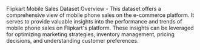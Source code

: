 Flipkart Mobile Sales Dataset Overview - This dataset offers a comprehensive view of mobile phone sales on the e-commerce platform. It serves to provide valuable insights into the performance and trends of mobile phone sales on Flipkart's platform. These insights can be leveraged for optimizing marketing strategies, inventory management, pricing decisions, and understanding customer preferences.
